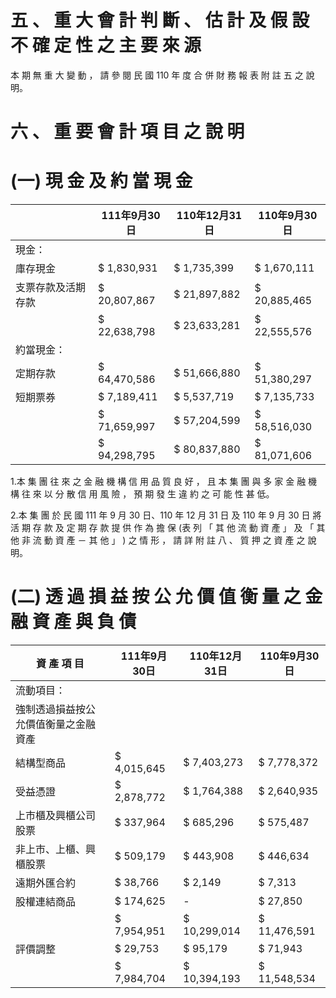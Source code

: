 # 五 、 重 大 會 計 判 斷 、 估 計 及 假 設 不 確 定 性 之 主 要 來 源

本 期 無 重 大 變 動 ， 請 參 閱 民 國 110 年 度 合 併 財 務 報 表 附 註 五 之 說 明。

# 六 、 重 要 會 計 項 目 之 說 明

# (一) 現 金 及 約 當 現 金

| |111年9月30日|110年12月31日|110年9月30日|
|---|---|---|---|
|現金：| | | |
|庫存現金|$ 1,830,931|$ 1,735,399|$ 1,670,111|
|支票存款及活期存款|$ 20,807,867|$ 21,897,882|$ 20,885,465|
| |$ 22,638,798|$ 23,633,281|$ 22,555,576|
|約當現金：| | | |
|定期存款|$ 64,470,586|$ 51,666,880|$ 51,380,297|
|短期票券|$ 7,189,411|$ 5,537,719|$ 7,135,733|
| |$ 71,659,997|$ 57,204,599|$ 58,516,030|
| |$ 94,298,795|$ 80,837,880|$ 81,071,606|

1.本 集 團 往 來 之 金 融 機 構 信 用 品 質 良 好 ， 且 本 集 團 與 多 家 金 融 機 構 往 來 以 分 散 信 用 風 險 ， 預 期 發 生 違 約 之 可 能 性 甚 低。

2.本 集 團 於 民 國 111 年 9 月 30 日、110 年 12 月 31 日 及 110 年 9 月 30 日 將 活 期 存 款 及 定 期 存 款 提 供 作 為 擔 保 (表 列 「 其 他 流 動 資 產 」 及 「 其 他 非 流 動 資 產 － 其 他 」 ) 之 情 形 ， 請 詳 附 註 八 、 質 押 之 資 產 之 說 明。

# (二) 透 過 損 益 按 公 允 價 值 衡 量 之 金 融 資 產 與 負 債

|資 產 項 目|111年9月30日|110年12月31日|110年9月30日|
|---|---|---|---|
|流動項目：| | | |
|強制透過損益按公允價值衡量之金融資產| | | |
|結構型商品|$ 4,015,645|$ 7,403,273|$ 7,778,372|
|受益憑證|$ 2,878,772|$ 1,764,388|$ 2,640,935|
|上市櫃及興櫃公司股票|$ 337,964|$ 685,296|$ 575,487|
|非上市、上櫃、興櫃股票|$ 509,179|$ 443,908|$ 446,634|
|遠期外匯合約|$ 38,766|$ 2,149|$ 7,313|
|股權連結商品|$ 174,625|-|$ 27,850|
| |$ 7,954,951|$ 10,299,014|$ 11,476,591|
|評價調整|$ 29,753|$ 95,179|$ 71,943|
| |$ 7,984,704|$ 10,394,193|$ 11,548,534|